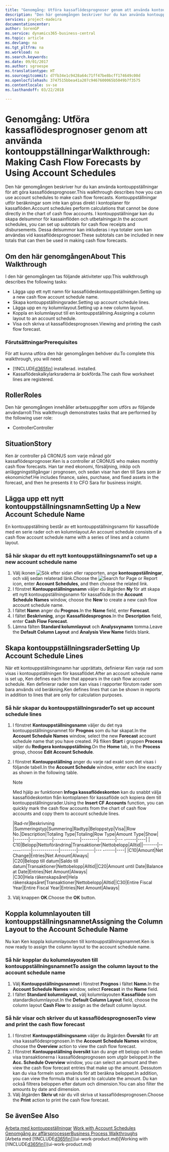 ```yaml
---
title: "Genomgång: Utföra kassaflödesprognoser genom att använda kontouppställningar | Microsoft Docs"
description: "Den här genomgången beskriver hur du kan använda kontouppställningar för att göra kassaflödesprognoser. Kontouppställningar utför beräkningar som inte kan göras direkt i kontoplaner för kassaflöden. I kontouppställningar kan du skapa delsummor för kassainflöden och utbetalningar. Dessa delsummor kan inkluderas i nya totaler som kan användas vid kassaflödesprognoser."
services: project-madeira
documentationcenter: 
author: SorenGP
ms.service: dynamics365-business-central
ms.topic: article
ms.devlang: na
ms.tgt_pltfrm: na
ms.workload: na
ms.search.keywords: 
ms.date: 09/01/2017
ms.author: sgroespe
ms.translationtype: HT
ms.sourcegitcommit: d7fb34e1c9428a64c71ff47be8bcff174649c00d
ms.openlocfilehash: 3747515bbea41a207c9467600065b5049b7f3575
ms.contentlocale: sv-se
ms.lasthandoff: 03/22/2018

---
```

# <a name="walkthrough-making-cash-flow-forecasts-by-using-account-schedules"></a><span data-ttu-id="9f9e6-106">Genomgång: Utföra kassaflödesprognoser genom att använda kontouppställningar</span><span class="sxs-lookup"><span data-stu-id="9f9e6-106">Walkthrough: Making Cash Flow Forecasts by Using Account Schedules</span></span>
<span data-ttu-id="9f9e6-107">Den här genomgången beskriver hur du kan använda kontouppställningar för att göra kassaflödesprognoser.</span><span class="sxs-lookup"><span data-stu-id="9f9e6-107">This walkthrough describes how you can use account schedules to make cash flow forecasts.</span></span> <span data-ttu-id="9f9e6-108">Kontouppställningar utför beräkningar som inte kan göras direkt i kontoplaner för kassaflöden.</span><span class="sxs-lookup"><span data-stu-id="9f9e6-108">Account schedules perform calculations that cannot be done directly in the chart of cash flow accounts.</span></span> <span data-ttu-id="9f9e6-109">I kontouppställningar kan du skapa delsummor för kassainflöden och utbetalningar.</span><span class="sxs-lookup"><span data-stu-id="9f9e6-109">In the account schedules, you can set up subtotals for cash flow receipts and disbursements.</span></span> <span data-ttu-id="9f9e6-110">Dessa delsummor kan inkluderas i nya totaler som kan användas vid kassaflödesprognoser.</span><span class="sxs-lookup"><span data-stu-id="9f9e6-110">These subtotals can be included in new totals that can then be used in making cash flow forecasts.</span></span>  

## <a name="about-this-walkthrough"></a><span data-ttu-id="9f9e6-111">Om den här genomgången</span><span class="sxs-lookup"><span data-stu-id="9f9e6-111">About This Walkthrough</span></span>  
<span data-ttu-id="9f9e6-112">I den här genomgången tas följande aktiviteter upp:</span><span class="sxs-lookup"><span data-stu-id="9f9e6-112">This walkthrough describes the following tasks:</span></span>  

- <span data-ttu-id="9f9e6-113">Lägga upp ett nytt namn för kassaflödeskontouppställningen.</span><span class="sxs-lookup"><span data-stu-id="9f9e6-113">Setting up a new cash flow account schedule name.</span></span>  
- <span data-ttu-id="9f9e6-114">Skapa kontouppställningsrader.</span><span class="sxs-lookup"><span data-stu-id="9f9e6-114">Setting up account schedule lines.</span></span>  
- <span data-ttu-id="9f9e6-115">Lägga upp en ny kolumnlayout.</span><span class="sxs-lookup"><span data-stu-id="9f9e6-115">Setting up a new column layout.</span></span>  
- <span data-ttu-id="9f9e6-116">Koppla en kolumnlayout till en kontouppställning.</span><span class="sxs-lookup"><span data-stu-id="9f9e6-116">Assigning a column layout to an account schedule.</span></span>  
- <span data-ttu-id="9f9e6-117">Visa och skriva ut kassaflödesprognosen.</span><span class="sxs-lookup"><span data-stu-id="9f9e6-117">Viewing and printing the cash flow forecast.</span></span>  

### <a name="prerequisites"></a><span data-ttu-id="9f9e6-118">Förutsättningar</span><span class="sxs-lookup"><span data-stu-id="9f9e6-118">Prerequisites</span></span>  
<span data-ttu-id="9f9e6-119">För att kunna utföra den här genomgången behöver du:</span><span class="sxs-lookup"><span data-stu-id="9f9e6-119">To complete this walkthrough, you will need:</span></span>  

- [!INCLUDE[d365fin](includes/d365fin_md.md)]<span data-ttu-id="9f9e6-120"> installerad.</span><span class="sxs-lookup"><span data-stu-id="9f9e6-120"> installed.</span></span>  
- <span data-ttu-id="9f9e6-121">Kassaflödeskalkylarksraderna är bokförda.</span><span class="sxs-lookup"><span data-stu-id="9f9e6-121">The cash flow worksheet lines are registered.</span></span>  

## <a name="roles"></a><span data-ttu-id="9f9e6-122">Roller</span><span class="sxs-lookup"><span data-stu-id="9f9e6-122">Roles</span></span>  
<span data-ttu-id="9f9e6-123">Den här genomgången innehåller arbetsuppgifter som utförs av följande användarroll:</span><span class="sxs-lookup"><span data-stu-id="9f9e6-123">This walkthrough demonstrates tasks that are performed by the following user role:</span></span>  

- <span data-ttu-id="9f9e6-124">Controller</span><span class="sxs-lookup"><span data-stu-id="9f9e6-124">Controller</span></span>  

## <a name="story"></a><span data-ttu-id="9f9e6-125">Situation</span><span class="sxs-lookup"><span data-stu-id="9f9e6-125">Story</span></span>  
<span data-ttu-id="9f9e6-126">Ken är controller på CRONUS som varje månad gör kassaflödesprognoser.</span><span class="sxs-lookup"><span data-stu-id="9f9e6-126">Ken is a controller at CRONUS who makes monthly cash flow forecasts.</span></span> <span data-ttu-id="9f9e6-127">Han tar med ekonomi, försäljning, inköp och anläggningstillgångar i prognosen, och sedan visar han den till Sara som är ekonomichef.</span><span class="sxs-lookup"><span data-stu-id="9f9e6-127">He includes finance, sales, purchase, and fixed assets in the forecast, and then he presents it to CFO Sara for business insight.</span></span>  

## <a name="setting-up-a-new-account-schedule-name"></a><span data-ttu-id="9f9e6-128">Lägga upp ett nytt kontouppställningsnamn</span><span class="sxs-lookup"><span data-stu-id="9f9e6-128">Setting Up a New Account Schedule Name</span></span>  
<span data-ttu-id="9f9e6-129">En kontouppställning består av ett kontouppställningsnamn för kassaflöde med en serie rader och en kolumnlayout.</span><span class="sxs-lookup"><span data-stu-id="9f9e6-129">An account schedule consists of a cash flow account schedule name with a series of lines and a column layout.</span></span>  

### <a name="to-set-up-a-new-account-schedule-name"></a><span data-ttu-id="9f9e6-130">Så här skapar du ett nytt kontouppställningsnamn</span><span class="sxs-lookup"><span data-stu-id="9f9e6-130">To set up a new account schedule name</span></span>  

1.  <span data-ttu-id="9f9e6-131">Välj ikonen ![Sök efter sidan eller rapporten](media/ui-search/search_small.png "ikonen Sök efter sidan eller rapporten"), ange **kontouppställningar**, och välj sedan relaterad länk.</span><span class="sxs-lookup"><span data-stu-id="9f9e6-131">Choose the ![Search for Page or Report](media/ui-search/search_small.png "Search for Page or Report icon") icon, enter **Account Schedules**, and then choose the related link.</span></span>  
2.  <span data-ttu-id="9f9e6-132">I fönstret **Kontouppställningsnamn** väljer du åtgärden **Ny** för att skapa ett nytt kontouppställningsnamn för kassaflöde.</span><span class="sxs-lookup"><span data-stu-id="9f9e6-132">In the **Account Schedule Names** window, choose the **New** to create a new cash flow account schedule name.</span></span>  
3.  <span data-ttu-id="9f9e6-133">I fältet **Namn** anger du **Prognos**.</span><span class="sxs-lookup"><span data-stu-id="9f9e6-133">In the **Name** field, enter **Forecast**.</span></span>  
4.  <span data-ttu-id="9f9e6-134">I fältet **Beskrivning**, ange **Kassaflödesprognos**.</span><span class="sxs-lookup"><span data-stu-id="9f9e6-134">In the **Description** field, enter **Cash Flow Forecast**.</span></span>  
5.  <span data-ttu-id="9f9e6-135">Lämna fälten **Standard kolumnlayout** och **Analysvynamn** tomma.</span><span class="sxs-lookup"><span data-stu-id="9f9e6-135">Leave the **Default Column Layout** and **Analysis View Name** fields blank.</span></span>  

## <a name="setting-up-account-schedule-lines"></a><span data-ttu-id="9f9e6-136">Skapa kontouppställningsrader</span><span class="sxs-lookup"><span data-stu-id="9f9e6-136">Setting Up Account Schedule Lines</span></span>  
<span data-ttu-id="9f9e6-137">När ett kontouppställningsnamn har upprättats, definierar Ken varje rad som visas i kontouppställningen för kassaflödet.</span><span class="sxs-lookup"><span data-stu-id="9f9e6-137">After an account schedule name is set up, Ken defines each line that appears in the cash flow account schedule.</span></span> <span data-ttu-id="9f9e6-138">Ken definierar rader som kan visas i rapporter förutom rader som bara används vid beräkning.</span><span class="sxs-lookup"><span data-stu-id="9f9e6-138">Ken defines lines that can be shown in reports in addition to lines that are only for calculation purposes.</span></span>  

### <a name="to-set-up-account-schedule-lines"></a><span data-ttu-id="9f9e6-139">Så här skapar du kontouppställningsrader</span><span class="sxs-lookup"><span data-stu-id="9f9e6-139">To set up account schedule lines</span></span>  

1.  <span data-ttu-id="9f9e6-140">I fönstret **Kontouppställningsnamn** väljer du det nya kontouppställningsnamnet för **Prognos** som du har skapat.</span><span class="sxs-lookup"><span data-stu-id="9f9e6-140">In the **Account Schedule Names** window, select the new **Forecast** account schedule name that you have created.</span></span> <span data-ttu-id="9f9e6-141">På fliken **Start** i gruppen **Process** väljer du **Redigera kontouppställning**.</span><span class="sxs-lookup"><span data-stu-id="9f9e6-141">On the **Home** tab, in the **Process** group, choose **Edit Account Schedule**.</span></span>  
2.  <span data-ttu-id="9f9e6-142">I fönstret **Kontouppställning** anger du varje rad exakt som det visas i följande tabell.</span><span class="sxs-lookup"><span data-stu-id="9f9e6-142">In the **Account Schedule** window, enter each line exactly as shown in the following table.</span></span>  

    > [!NOTE]  
    >  <span data-ttu-id="9f9e6-143">Med hjälp av funktionen **Infoga kassaflödeskonton** kan du snabbt välja kassaflödeskonton från kontoplanen för kassaflöde och kopiera dem till kontouppställningsrader.</span><span class="sxs-lookup"><span data-stu-id="9f9e6-143">Using the **Insert CF Accounts** function, you can quickly mark the cash flow accounts from the chart of cash flow accounts and copy them to account schedule lines.</span></span>  

    <span data-ttu-id="9f9e6-144">|Rad-nr|Beskrivning |Summeringstyp|Summering|Radtyp|Beloppstyp|Visa|</span><span class="sxs-lookup"><span data-stu-id="9f9e6-144">|Row No.|Description|Totaling Type|Totaling|Row Type|Amount Type|Show|</span></span>  
    <span data-ttu-id="9f9e6-145">|-------|-----------|-------------|--------|--------|--- ------|----| | C10|Belopp|Nettoförändring|Transaktioner|Nettobelopp|Alltid|</span><span class="sxs-lookup"><span data-stu-id="9f9e6-145">|-------|-----------|-------------|--------|--------|---  ------|----| |C10|Amount|Net Change|Entries|Net Amount|Always|</span></span>  
    <span data-ttu-id="9f9e6-146">|C20|Belopp till datum|Saldo till datum|Transaktioner|Nettobelopp|Alltid|</span><span class="sxs-lookup"><span data-stu-id="9f9e6-146">|C20|Amount until Date|Balance at Date|Entries|Net Amount|Always|</span></span>  
    <span data-ttu-id="9f9e6-147">|C30|Hela räkenskapsåret|Hela räkenskapsåret|Transaktioner|Nettobelopp|Alltid|</span><span class="sxs-lookup"><span data-stu-id="9f9e6-147">|C30|Entire Fiscal Year|Entire Fiscal Year|Entries|Net Amount|Always|</span></span>  

4.  <span data-ttu-id="9f9e6-148">Välj knappen **OK**.</span><span class="sxs-lookup"><span data-stu-id="9f9e6-148">Choose the **OK** button.</span></span>  

## <a name="assigning-the-column-layout-to-the-account-schedule-name"></a><span data-ttu-id="9f9e6-149">Koppla kolumnlayouten till kontouppställningsnamnet</span><span class="sxs-lookup"><span data-stu-id="9f9e6-149">Assigning the Column Layout to the Account Schedule Name</span></span>  
<span data-ttu-id="9f9e6-150">Nu kan Ken koppla kolumnlayouten till kontouppställningsnamnet.</span><span class="sxs-lookup"><span data-stu-id="9f9e6-150">Ken is now ready to assign the column layout to the account schedule name.</span></span>  

### <a name="to-assign-the-column-layout-to-the-account-schedule-name"></a><span data-ttu-id="9f9e6-151">Så här kopplar du kolumnlayouten till kontouppställningsnamnet</span><span class="sxs-lookup"><span data-stu-id="9f9e6-151">To assign the column layout to the account schedule name</span></span>  

1.  <span data-ttu-id="9f9e6-152">Välj **Kontouppställningsnamnet** i fönstret **Prognos** i fältet **Namn**.</span><span class="sxs-lookup"><span data-stu-id="9f9e6-152">In the **Account Schedule Names** window, select **Forecast** in the **Name** field.</span></span>  
2.  <span data-ttu-id="9f9e6-153">I fältet **Standard kolumnlayout**, välj kolumnlayouten **Kassaflöde** som standardkolumnlayout.</span><span class="sxs-lookup"><span data-stu-id="9f9e6-153">In the **Default Column Layout** field, choose the column layout **Cash Flow** to assign as the default column layout.</span></span>  

### <a name="to-view-and-print-the-cash-flow-forecast"></a><span data-ttu-id="9f9e6-154">Så här visar och skriver du ut kassaflödesprognosen</span><span class="sxs-lookup"><span data-stu-id="9f9e6-154">To view and print the cash flow forecast</span></span>  
1.  <span data-ttu-id="9f9e6-155">I fönstret **Kontouppställningsnamn** väljer du åtgärden **Översikt** för att visa kassaflödesprognosen.</span><span class="sxs-lookup"><span data-stu-id="9f9e6-155">In the **Account Schedule Names** window, choose the **Overview** action to view the cash flow forecast.</span></span>  
2.  <span data-ttu-id="9f9e6-156">I fönstret **Kontouppställning översikt** kan du ange ett belopp och sedan visa transaktionerna i kassaflödesprognosen som utgör beloppet.</span><span class="sxs-lookup"><span data-stu-id="9f9e6-156">In the **Acc. Schedule Overview** window, you can select an amount and then view the cash flow forecast entries that make up the amount.</span></span> <span data-ttu-id="9f9e6-157">Dessutom kan du visa formeln som används för att beräkna beloppet.</span><span class="sxs-lookup"><span data-stu-id="9f9e6-157">In addition, you can view the formula that is used to calculate the amount.</span></span> <span data-ttu-id="9f9e6-158">Du kan också filtrera beloppen efter datum och dimension.</span><span class="sxs-lookup"><span data-stu-id="9f9e6-158">You can also filter the amounts by date and dimension.</span></span>  
3.  <span data-ttu-id="9f9e6-159">Välj åtgärden **Skriv ut** när du vill skriva ut kassaflödesprognosen.</span><span class="sxs-lookup"><span data-stu-id="9f9e6-159">Choose the **Print** action to print the cash flow forecast.</span></span>  

## <a name="see-also"></a><span data-ttu-id="9f9e6-160">Se även</span><span class="sxs-lookup"><span data-stu-id="9f9e6-160">See Also</span></span>  
 <span data-ttu-id="9f9e6-161">[Arbeta med kontouppställningar](bi-how-work-account-schedule.md) </span><span class="sxs-lookup"><span data-stu-id="9f9e6-161">[Work with Account Schedules](bi-how-work-account-schedule.md) </span></span>  
 [<span data-ttu-id="9f9e6-162">Genomgång av affärsprocesser</span><span class="sxs-lookup"><span data-stu-id="9f9e6-162">Business Process Walkthroughs</span></span>](walkthrough-business-process-walkthroughs.md)  
 <span data-ttu-id="9f9e6-163">[Arbeta med [!INCLUDE[d365fin](includes/d365fin_md.md)]](ui-work-product.md)</span><span class="sxs-lookup"><span data-stu-id="9f9e6-163">[Working with [!INCLUDE[d365fin](includes/d365fin_md.md)]](ui-work-product.md)</span></span>

